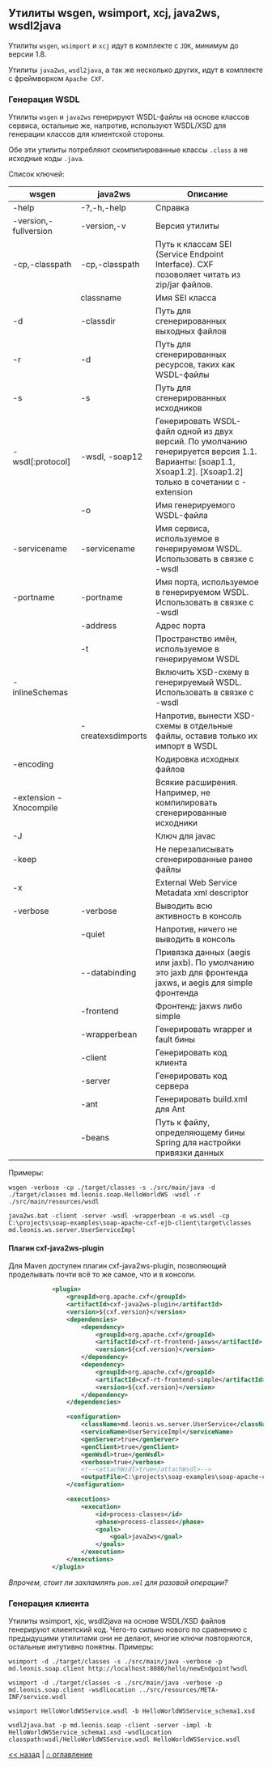 ## Утилиты wsgen, wsimport, xcj, java2ws, wsdl2java

Утилиты `wsgen`, `wsimport` и `xcj` идут в комплекте с `JDK`, минимум до версии 1.8.

Утилиты `java2ws`, `wsdl2java`, а так же несколько других, идут в комплекте с фреймворком `Apache CXF`.

### Генерация WSDL

Утилиты `wsgen` и `java2ws` генерируют WSDL-файлы на основе классов сервиса, остальные же, напротив,
используют WSDL/XSD для генерации классов для клиентской стороны.

Обе эти утилиты потребляют скомпилированные классы `.class` а не исходные коды `.java`.

Список ключей:

| wsgen  | java2ws | Описание
| ------------- | ------------- | ------------- |
| -help  | -?,-h,-help  | Справка |
| -version,-fullversion  | -version,-v  | Версия утилиты |
| -cp,-classpath | -cp,-classpath | Путь к классам SEI (Service Endpoint Interface). CXF позоволяет читать из zip/jar файлов. |
|  | classname | Имя SEI класса |
| -d | -classdir | Путь для сгенерированных выходных файлов |
| -r  | -d | Путь для сгенерированных ресурсов, таких как WSDL-файлы |
| -s | -s | Путь для сгенерированных исходников |
| -wsdl[:protocol] | -wsdl, -soap12 | Генерировать WSDL-файл одной из двух версий. По умолчанию генерируется версия 1.1. Варианты: [soap1.1, Xsoap1.2]. [Xsoap1.2] только в сочетании с -extension |
|  | -o | Имя генерируемого WSDL-файла |
| -servicename | -servicename | Имя сервиса, используемое в генерируемом WSDL. Использовать в связке с -wsdl |
| -portname | -portname | Имя порта, используемое в генерируемом WSDL. Использовать в связке с -wsdl |
|  | -address | Адрес порта |
|  | -t | Пространство имён, используемое в генерируемом WSDL |
| -inlineSchemas |  | Включить XSD-схему в генерируемый WSDL. Использовать в связке с -wsdl |
|  | -createxsdimports | Напротив, вынести XSD-схемы в отдельные файлы, оставив только их импорт в WSDL |
| -encoding |  | Кодировка исходных файлов |
| -extension -Xnocompile |  | Всякие расширения. Например, не компилировать сгенерированные исходники |
| -J<javacOption> |  | Ключ для javac |
| -keep |  | Не перезаписывать сгенерированные ранее файлы |
| -x |  | External Web Service Metadata xml descriptor |
| -verbose | -verbose | Выводить всю активность в консоль |
|  | -quiet | Напротив, ничего не выводить в консоль |
|  | --databinding | Привязка данных (aegis или jaxb). По умолчанию это jaxb для фронтенда jaxws, и aegis для simple фронтенда |
|  | -frontend | Фронтенд: jaxws либо simple |
|  | -wrapperbean | Генерировать wrapper и fault бины |
|  | -client | Генерировать код клиента |
|  | -server | Генерировать код сервера |
|  | -ant | Генерировать build.xml для Ant |
|  | -beans | Путь к файлу, определяющему бины Spring для настройки привязки данных |

Примеры:

`wsgen -verbose -cp ./target/classes -s ./src/main/java -d ./target/classes md.leonis.soap.HelloWorldWS -wsdl -r ./src/main/resources/wsdl`

`java2ws.bat -client -server -wsdl -wrapperbean -o ws.wsdl -cp C:\projects\soap-examples\soap-apache-cxf-ejb-client\target\classes md.leonis.ws.server.UserServiceImpl`

#### Плагин cxf-java2ws-plugin 

Для Maven доступен плагин cxf-java2ws-plugin, позволяющий проделывать почти всё то же самое, что и в консоли.

```xml
            <plugin>
                <groupId>org.apache.cxf</groupId>
                <artifactId>cxf-java2ws-plugin</artifactId>
                <version>${cxf.version}</version>
                <dependencies>
                    <dependency>
                        <groupId>org.apache.cxf</groupId>
                        <artifactId>cxf-rt-frontend-jaxws</artifactId>
                        <version>${cxf.version}</version>
                    </dependency>
                    <dependency>
                        <groupId>org.apache.cxf</groupId>
                        <artifactId>cxf-rt-frontend-simple</artifactId>
                        <version>${cxf.version}</version>
                    </dependency>
                </dependencies>

                <configuration>
                    <className>md.leonis.ws.server.UserService</className>
                    <serviceName>UserServiceImpl</serviceName>
                    <genServer>true</genServer>
                    <genClient>true</genClient>
                    <genWsdl>true</genWsdl>
                    <verbose>true</verbose>
                    <!--<attachWsdl>true</attachWsdl>-->
                    <outputFile>C:\projects\soap-examples\soap-apache-cxf-ejb-client\src\main\resources\wsdl\ws.wsdl</outputFile>
                </configuration>

                <executions>
                    <execution>
                        <id>process-classes</id>
                        <phase>process-classes</phase>
                        <goals>
                            <goal>java2ws</goal>
                        </goals>
                    </execution>
                </executions>
            </plugin>
```

*Впрочем, стоит ли захламлять `pom.xml` для разовой операции?*

### Генерация клиента

Утилиты wsimport, xjc, wsdl2java на основе WSDL/XSD файлов генерируют клиентский код.
Чего-то сильно нового по сравнению с предыдущими утилитами они не делают, многие ключи повторяются, остальные интутивно понятны. Примеры:

`wsimport -d ./target/classes -s ./src/main/java -verbose -p md.leonis.soap.client http://localhost:8080/hello/newEndpoint?wsdl`

`wsimport -d ./target/classes -s ./src/main/java -verbose -p md.leonis.soap.client -wsdlLocation ../src/resources/META-INF/service.wsdl`

`wsimport HelloWorldWSService.wsdl -b HelloWorldWSService_schema1.xsd`

`wsdl2java.bat -p md.leonis.soap -client -server -impl -b HelloWorldWSService_schema1.xsd -wsdlLocation classpath:wsdl/HelloWorldWSService.wsdl HelloWorldWSService.wsdl`

[<< назад](chapter-10.md) | [⌂ оглавление](../README.md)